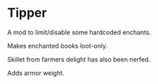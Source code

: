 # Tipper
A mod to limit/disable some hardcoded enchants.

Makes enchanted books loot-only.

Skillet from farmers delight has also been nerfed.

Adds armor weight.